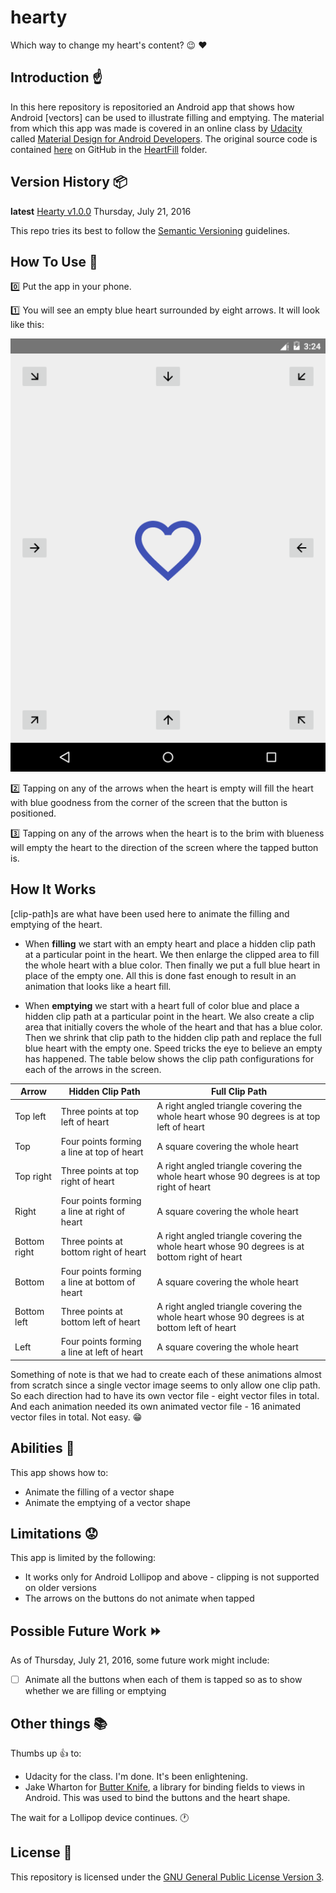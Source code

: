 # hearty

Which way to change my heart's content? :wink: :heart:

## Introduction :point_up:

In this here repository is repositoried an Android app that shows how Android [vectors] can be used to illustrate filling and emptying. The material from which this app was made is covered in an online class by [Udacity](https://www.udacity.com/) called [Material Design for Android Developers](https://www.udacity.com/course/material-design-for-android-developers--ud862). The original source code is contained [here](https://github.com/udacity/ud862-samples) on GitHub in the [HeartFill](https://github.com/udacity/ud862-samples/tree/master/HeartFill) folder.

## Version History :package:

**latest** 	[Hearty v1.0.0](https://github.com/joshua-kairu/xml-test/releases/download/v1.0/hearty-v1.0.0.apk) 	Thursday, July 21, 2016

This repo tries its best to follow the [Semantic Versioning](http://semver.org/) guidelines.

## How To Use :wrench:

:zero: Put the app in your phone.

:one: You will see an empty blue heart surrounded by eight arrows. It will look like this:

![Hearty- The Home screen](screenshots/hearty-main-activity-2016-07-21-152442.png) 

:two: Tapping on any of the arrows when the heart is empty will fill the heart with blue goodness from the corner of the screen that the button is positioned.

:three: Tapping on any of the arrows when the heart is to the brim with blueness will empty the heart to the direction of the screen where the tapped button is.

## How It Works

[clip-path]s are what have been used here to animate the filling and emptying of the heart. 

* When **filling** we start with an empty heart and place a hidden clip path at a particular point in the heart. We then enlarge the clipped area to fill the whole heart with a blue color. Then finally we put a full blue heart in place of the empty one. All this is done fast enough to result in an animation that looks like a heart fill.

* When **emptying** we start with a heart full of color blue and place a hidden clip path at a particular point in the heart. We also create a clip area that initially covers the whole of the heart and that has a blue color. Then we shrink that clip path to the hidden clip path and replace the full blue heart with the empty one. Speed tricks the eye to believe an empty has happened. The table below shows the clip path configurations for each of the arrows in the screen. 

Arrow | Hidden Clip Path | Full Clip Path
---- | -----|----
Top left | Three points at top left of heart | A right angled triangle covering the whole heart whose 90 degrees is at top left of heart
Top | Four points forming a line at top of heart | A square covering the whole heart
Top right | Three points at top right of heart | A right angled triangle covering the whole heart whose 90 degrees is at top right of heart
Right | Four points forming a line at right of heart | A square covering the whole heart
Bottom right | Three points at bottom right of heart | A right angled triangle covering the whole heart whose 90 degrees is at bottom right of heart
Bottom | Four points forming a line at bottom of heart | A square covering the whole heart
Bottom left | Three points at bottom left of heart | A right angled triangle covering the whole heart whose 90 degrees is at bottom left of heart
Left | Four points forming a line at left of heart | A square covering the whole heart

Something of note is that we had to create each of these animations almost from scratch since a single vector image seems to only allow one clip path. So each direction had to have its own vector file - eight vector files in total. And each animation needed its own animated vector file - 16 animated vector files in total. Not easy. :grin:

## Abilities :muscle:

This app shows how to:

* Animate the filling of a vector shape
* Animate the emptying of a vector shape

## Limitations :worried:

This app is limited by the following:

* It works only for Android Lollipop and above - clipping is not supported on older versions
* The arrows on the buttons do not animate when tapped

## Possible Future Work :fast_forward:

As of Thursday, July 21, 2016, some future work might include: 
- [ ] Animate all the buttons when each of them is tapped so as to show whether we are filling or emptying

## Other things :books:

Thumbs up :+1: to:
* Udacity for the class. I'm done. It's been enlightening.
* Jake Wharton for [Butter Knife](http://jakewharton.github.io/butterknife/), a library for binding fields to views in Android. This was used to bind the buttons and the heart shape.

The wait for a Lollipop device continues. :clock1:

## License :lock_with_ink_pen:

This repository is licensed under the [GNU General Public License Version 3](http://www.gnu.org/licenses/gpl-3.0.en.html).
